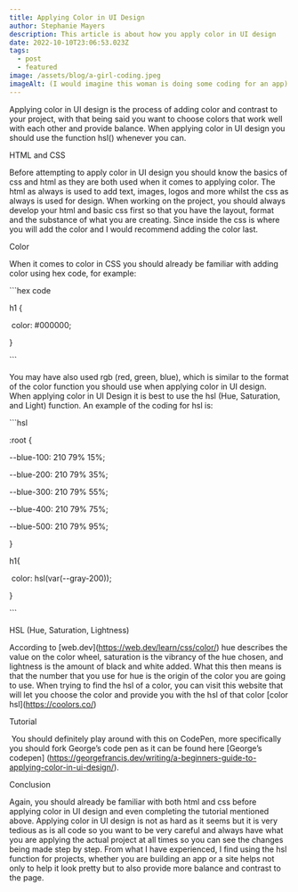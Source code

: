 ```yaml
---
title: Applying Color in UI Design
author: Stephanie Mayers
description: This article is about how you apply color in UI design
date: 2022-10-10T23:06:53.023Z
tags:
  - post
  - featured
image: /assets/blog/a-girl-coding.jpeg
imageAlt: (I would imagine this woman is doing some coding for an app)
---
```

<!--StartFragment-->

Applying color in UI design is the process of adding color and contrast to your project, with that being said you want to choose colors that work well with each other and provide balance. When applying color in UI design you should use the function hsl() whenever you can.

H﻿TML and CSS

Before attempting to apply color in UI design you should know the basics of css and html as they are both used when it comes to applying color. The html as always is used to add text, images, logos and more whilst the css as always is used for design. When working on the project, you should always develop your html and basic css first so that you have the layout, format and the substance of what you are creating. Since inside the css is where you will add the color and I would recommend adding the color last. 

Color

When it comes to color in CSS you should already be familiar with adding color using hex code, for example:

\`\``hex code

h1 {

 color: #000000;

}

\`\``

You may have also used rgb (red, green, blue), which is similar to the format of the color function you should use when applying color in UI design. When applying color in UI Design it is best to use the hsl (Hue, Saturation, and Light) function. An example of the coding for hsl is:

\`\``hsl

:root {

\--blue-100: 210 79% 15%;

\--blue-200: 210 79% 35%;

\--blue-300: 210 79% 55%;

\--blue-400: 210 79% 75%;

\--blue-500: 210 79% 95%;

}



h1{

 color: hsl(var(--gray-200));

}

\`\``

HSL (Hue, Saturation, Lightness)

According to \[web.dev](<https://web.dev/learn/css/color/>) hue describes the value on the color wheel, saturation is the vibrancy of the hue chosen, and lightness is the amount of black and white added. What this then means is that the number that you use for hue is the origin of the color you are going to use. When trying to find the hsl of a color, you can visit this website that will let you choose the color and provide you with the hsl of that color \[color hsl](<https://coolors.co/>) 

Tutorial

 You should definitely play around with this on CodePen, more specifically you should fork George’s code pen as it can be found here \[George’s codepen] (<https://georgefrancis.dev/writing/a-beginners-guide-to-applying-color-in-ui-design/>). 

Conclusion

Again, you should already be familiar with both html and css before applying color in UI design and even completing the tutorial mentioned above. Applying color in UI design is not as hard as it seems but it is very tedious as is all code so you want to be very careful and always have what you are applying the actual project at all times so you can see the changes being made step by step. From what I have experienced, I find using the hsl function for projects, whether you are building an app or a site helps not only to help it look pretty but to also provide more balance and contrast to the page.



<!--EndFragment-->